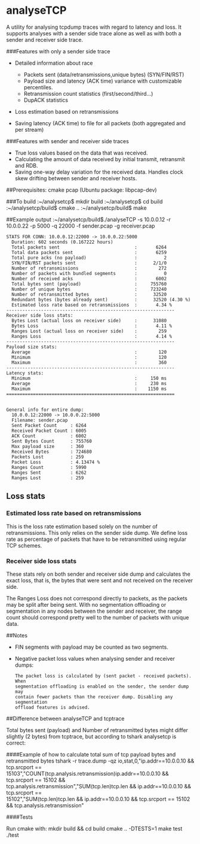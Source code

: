 analyseTCP
============

A utility for analysing tcpdump traces with regard to latency and loss. It
supports analyses with a sender side trace alone as well as with both a sender
and receiver side trace.

###Features with only a sender side trace

 * Detailed information about race

   * Packets sent (data/retransmissions,unique bytes) (SYN/FIN/RST)
   * Payload size and latency (ACK time) variance with customizable percentiles.
   * Retransmission count statistics (first/second/third...)
   * DupACK statistics


 * Loss estimation based on retransmissions
 * Saving latency (ACK time) to file for all packets (both aggregated and per
   stream)

###Features with sender and receiver side traces

 * True loss values based on the data that was received.
 * Calculating the amount of data received by initial transmit, retransmit and RDB.
 * Saving one-way delay variation for the received data. Handles clock skew
   drifting between sender and receiver hosts.

##Prerequisites: cmake pcap (Ubuntu package: libpcap-dev)

###To build
    :~/analysetcp$ mkdir build
    :~/analysetcp$ cd build
    :~/analysetcp/build$ cmake ..
    :~/analysetcp/build$ make

##Example output
    :~/analysetcp/build$./analyseTCP -s 10.0.0.12 -r 10.0.0.22 -p 5000 -q 22000 -f sender.pcap -g receiver.pcap
    
    STATS FOR CONN: 10.0.0.12:22000 -> 10.0.0.22:5000
      Duration: 602 seconds (0.167222 hours)
      Total packets sent                            :       6264
      Total data packets sent                       :       6259
      Total pure acks (no payload)                  :          2
      SYN/FIN/RST packets sent                      :      2/1/0
      Number of retransmissions                     :        272
      Number of packets with bundled segments       :          0
      Number of received acks                       :       6002
      Total bytes sent (payload)                    :     755760
      Number of unique bytes                        :     723240
      Number of retransmitted bytes                 :      32520
      Redundant bytes (bytes already sent)          :      32520 (4.30 %)
      Estimated loss rate based on retransmissions  :       4.34 %
    ---------------------------------------------------------------
    Receiver side loss stats:
      Bytes Lost (actual loss on receiver side)     :      31080
      Bytes Loss                                    :       4.11 %
      Ranges Lost (actual loss on receiver side)    :        259
      Ranges Loss                                   :       4.14 %
    ---------------------------------------------------------------
    Payload size stats:
      Average                                       :        120
      Minimum                                       :        120
      Maximum                                       :        360
    ---------------------------------------------------------------
    Latency stats:
      Minimum                                       :     150 ms
      Average                                       :     230 ms
      Maximum                                       :    1150 ms
    ===============================================================
    
    
    General info for entire dump:
      10.0.0.12:22000 -> 10.0.0.22:5000
      Filename: sender.pcap
      Sent Packet Count     : 6264
      Received Packet Count : 6005
      ACK Count             : 6002
      Sent Bytes Count      : 755760
      Max payload size      : 360
      Received Bytes        : 724680
      Packets Lost          : 259
      Packet Loss           : 4.13474 %
      Ranges Count          : 5990
      Ranges Sent           : 6262
      Ranges Lost           : 259

Loss stats
--------------

### Estimated loss rate based on retransmissions

This is the loss rate estimation based solely on the number of retransmissions.
This only relies on the sender side dump. We define loss rate as percentage of
packets that have to be retransmitted using regular TCP schemes.

### Receiver side loss stats

These stats rely on both sender and receiver side dump and calculates the exact
loss, that is, the bytes that were sent and not received on the receiver side.

The Ranges Loss does not correspond directly to packets, as the packets may be
split after being sent. With no segmentation offloading or segmentation in any
nodes between the sender and receiver, the range count should correspond pretty
well to the number of packets with unique data.


##Notes

* FIN segments with payload may be counted as two segments.

* Negative packet loss values when analysing sender and receiver dumps:

      The packet loss is calculated by (sent packet - received packets). When
      segmentation offloading is enabled on the sender, the sender dump may
      contain fewer packets than the receiver dump. Disabling any segmentation
      offload features is advised.

##Difference between analyseTCP and tcptrace

Total bytes sent (payload) and Number of retransmitted bytes might differ
slightly (2 bytes) from tcptrace, but according to tshark analysetcp is correct:

####Example of how to calculate total sum of tcp payload bytes and retransmitted bytes
    tshark -r trace.dump -qz io,stat,0,"ip.addr==10.0.0.10 && tcp.srcport ==\
    15103","COUNT(tcp.analysis.retransmission)ip.addr==10.0.0.10 && tcp.srcport == 15102 &&\
    tcp.analysis.retransmission","SUM(tcp.len)tcp.len && ip.addr==10.0.0.10 && tcp.srcport ==\
    15102","SUM(tcp.len)tcp.len && ip.addr==10.0.0.10 && tcp.srcport == 15102 && tcp.analysis.retransmission"

####Tests

Run cmake with:
 mkdir build && cd build
 cmake .. -DTESTS=1
 make test
 ./test
